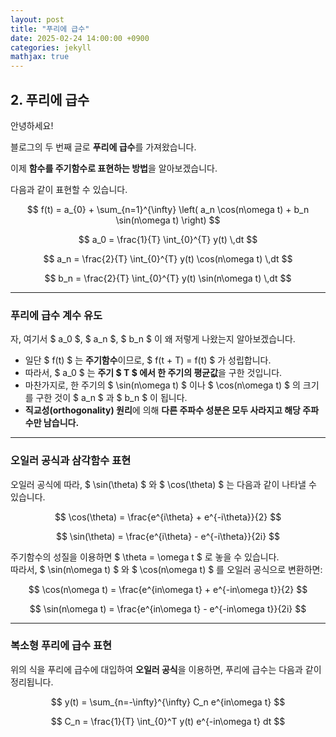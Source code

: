 ```yaml
---
layout: post
title: "푸리에 급수"
date: 2025-02-24 14:00:00 +0900
categories: jekyll
mathjax: true
---
```


## 2. 푸리에 급수

안녕하세요!

블로그의 두 번째 글로 **푸리에 급수**를 가져왔습니다.

이제 **함수를 주기함수로 표현하는 방법**을 알아보겠습니다.

다음과 같이 표현할 수 있습니다.

$$
f(t) = a_{0} + \sum_{n=1}^{\infty} \left( a_n \cos(n\omega t) + b_n \sin(n\omega t) \right)
$$

$$
a_0 = \frac{1}{T} \int_{0}^{T} y(t) \,dt
$$

$$
a_n = \frac{2}{T} \int_{0}^{T} y(t) \cos(n\omega t) \,dt
$$

$$
b_n = \frac{2}{T} \int_{0}^{T} y(t) \sin(n\omega t) \,dt
$$

---

### **푸리에 급수 계수 유도**

자, 여기서 $ a_0 $, $ a_n $, $ b_n $ 이 왜 저렇게 나왔는지 알아보겠습니다.

- 일단 $ f(t) $ 는 **주기함수**이므로, $ f(t + T) = f(t) $ 가 성립합니다.
- 따라서, $ a_0 $ 는 **주기 $ T $ 에서 한 주기의 평균값**을 구한 것입니다.
- 마찬가지로, 한 주기의 $ \sin(n\omega t) $ 이나 $ \cos(n\omega t) $ 의 크기를 구한 것이 $ a_n $ 과 $ b_n $ 이 됩니다.
- **직교성(orthogonality) 원리**에 의해 **다른 주파수 성분은 모두 사라지고 해당 주파수만 남습니다.**

---

### **오일러 공식과 삼각함수 표현**

오일러 공식에 따라, $ \sin(\theta) $ 와 $ \cos(\theta) $ 는 다음과 같이 나타낼 수 있습니다.

$$
\cos(\theta) = \frac{e^{i\theta} + e^{-i\theta}}{2}
$$

$$
\sin(\theta) = \frac{e^{i\theta} - e^{-i\theta}}{2i}
$$

주기함수의 성질을 이용하면 $ \theta = \omega t $ 로 놓을 수 있습니다.  
따라서, $ \sin(n\omega t) $ 와 $ \cos(n\omega t) $ 를 오일러 공식으로 변환하면:

$$
\cos(n\omega t) = \frac{e^{in\omega t} + e^{-in\omega t}}{2}
$$

$$
\sin(n\omega t) = \frac{e^{in\omega t} - e^{-in\omega t}}{2i}
$$

---

### **복소형 푸리에 급수 표현**

위의 식을 푸리에 급수에 대입하여 **오일러 공식**을 이용하면, 푸리에 급수는 다음과 같이 정리됩니다.

$$
y(t) = \sum_{n=-\infty}^{\infty} C_n e^{in\omega t}
$$

$$
C_n = \frac{1}{T} \int_{0}^T y(t) e^{-in\omega t} dt
$$

